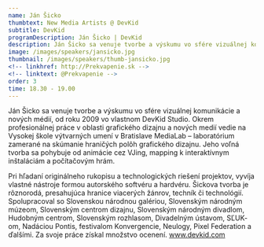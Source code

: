 ```yaml
---
name: Ján Šicko
thumbtext: New Media Artists @ DevKid
subtitle: DevKid
programDescription: Ján Šicko | DevKid
description: Ján Šicko sa venuje tvorbe a výskumu vo sfére vizuálnej komunikácie a nových médií, od roku 2009 vo vlastnom DevKid Studio. Okrem profesionálnej práce v oblasti grafického dizajnu a nových medií vedie na Vysokej škole výtvarných umení v Bratislave MediaLab – laboratórium zamerané na skúmanie hraničých polôh grafického dizajnu. Jeho voľná tvorba sa pohybuje od animácie cez VJing, mapping k interaktívnym inštaláciám a počítačovým hrám.
image: /images/speakers/jansicko.jpg
thumbnail: /images/speakers/thumb-jansicko.jpg
<!-- linkhref: http://Prekvapenie.sk -->
<!-- linktext: @Prekvapenie -->
order: 3
time: 18.30 - 19.00
---
```


Ján Šicko sa venuje tvorbe a výskumu vo sfére vizuálnej komunikácie a nových médií, od roku 2009 vo vlastnom DevKid Studio. Okrem profesionálnej práce v oblasti grafického dizajnu a nových medií vedie na Vysokej škole výtvarných umení v Bratislave MediaLab – laboratórium zamerané na skúmanie hraničých polôh grafického dizajnu. Jeho voľná tvorba sa pohybuje od animácie cez VJing, mapping k interaktívnym inštaláciám a počítačovým hrám.

Pri hľadaní originálneho rukopisu a technologických riešení projektov, vyvíja vlastné nástroje formou autorského softvéru a hardvéru. Šickova tvorba je rôznorodá, presahujúca hranice viacerých žánrov, techník či technológií. Spolupracoval so Slovenskou národnou galériou, Slovenským národným múzeom, Slovenským centrom dizajnu, Slovenským národným divadlom, Hudobným centrom, Slovenským rozhlasom, Divadelným ústavom, SĽUK­om, Nadáciou Pontis, festivalom Konvergencie, Neulogy, Pixel Federation a ďalšími. Za svoje práce získal množstvo ocenení.
www.devkid.com
